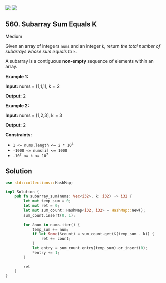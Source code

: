 [![](https://img.shields.io/github/stars/javadev/LeetCode-in-All?label=Stars&style=flat-square)](https://github.com/javadev/LeetCode-in-All)
[![](https://img.shields.io/github/forks/javadev/LeetCode-in-All?label=Fork%20me%20on%20GitHub%20&style=flat-square)](https://github.com/javadev/LeetCode-in-All/fork)

## 560\. Subarray Sum Equals K

Medium

Given an array of integers `nums` and an integer `k`, return _the total number of subarrays whose sum equals to_ `k`.

A subarray is a contiguous **non-empty** sequence of elements within an array.

**Example 1:**

**Input:** nums = [1,1,1], k = 2

**Output:** 2

**Example 2:**

**Input:** nums = [1,2,3], k = 3

**Output:** 2

**Constraints:**

*   <code>1 <= nums.length <= 2 * 10<sup>4</sup></code>
*   `-1000 <= nums[i] <= 1000`
*   <code>-10<sup>7</sup> <= k <= 10<sup>7</sup></code>

## Solution

```rust
use std::collections::HashMap;

impl Solution {
    pub fn subarray_sum(nums: Vec<i32>, k: i32) -> i32 {
        let mut temp_sum = 0;
        let mut ret = 0;
        let mut sum_count: HashMap<i32, i32> = HashMap::new();
        sum_count.insert(0, 1);
        
        for &num in nums.iter() {
            temp_sum += num;
            if let Some(&count) = sum_count.get(&(temp_sum - k)) {
                ret += count;
            }
            let entry = sum_count.entry(temp_sum).or_insert(0);
            *entry += 1;
        }
        
        ret
    }
}
```